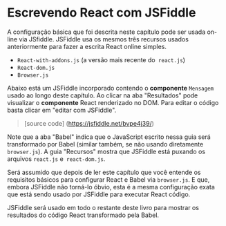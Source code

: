 # Escrevendo React com JSFiddle
A configuração básica que foi descrita neste capítulo pode ser usada on-line via JSfiddle. JSFiddle usa os mesmos três recursos usados ​​anteriormente para fazer a escrita React online simples.

* `React-with-addons.js` (a versão mais recente do` react.js`)
* `React-dom.js`
* `Browser.js`

Abaixo está um JSFiddle incorporado contendo o **componente** `Mensagem` usado ao longo deste capítulo. Ao clicar na aba "Resultados" pode visualizar o **componente** React renderizado no DOM. Para editar o código basta clicar em "editar com JSFiddle".

> [source code] (https://jsfiddle.net/bvpe4j39/)

Note que a aba "Babel" indica que o JavaScript escrito nessa guia será transformado por Babel (similar também, se não usando diretamente `browser.js`). A guia "Recursos" mostra que JSFiddle está puxando os arquivos `react.js` e` react-dom.js`.

Será assumido que depois de ler este capítulo que você entende os requisitos básicos para configurar React e Babel via `browser.js`. E que, embora JSFiddle não torná-lo óbvio, esta é a mesma configuração exata que está sendo usado por JSFiddle para executar React código.

JSFiddle será usado em todo o restante deste livro para mostrar os resultados do código React transformado pela Babel.
